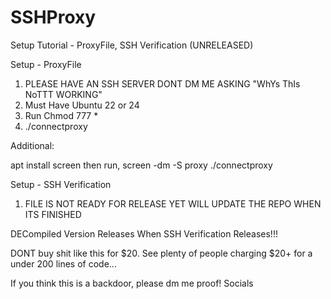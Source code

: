 # SSHProxy
Setup Tutorial - ProxyFile, SSH Verification (UNRELEASED)

Setup - ProxyFile

1. PLEASE HAVE AN SSH SERVER DONT DM ME ASKING "WhYs ThIs NoTTT WORKING" 
2. Must Have Ubuntu 22 or 24
3. Run Chmod 777 *
4. ./connectproxy

Additional: 

apt install screen
then run, screen -dm -S proxy ./connectproxy <cncserverip> <cncscreenport> <proxyport>


Setup - SSH Verification

1. FILE IS NOT READY FOR RELEASE YET WILL UPDATE THE REPO WHEN ITS FINISHED



DECompiled Version Releases When SSH Verification Releases!!!



DONT  buy shit like this for $20. See plenty of people charging $20+ for a under 200 lines of code...





If you think this is a backdoor, please dm me proof!
Socials

